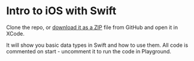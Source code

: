 # Intro to iOS with Swift

Clone the repo, or [download it as a ZIP](https://github.com/lifcio/Intro-to-iOS-DiamondHacks/archive/master.zip) file from GitHub and open it in XCode.

It will show you basic data types in Swift and how to use them. All code is commented on start - uncomment it to run the code in Playground.
